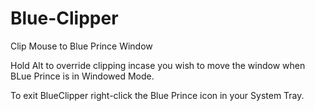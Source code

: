 # Blue-Clipper
Clip Mouse to Blue Prince Window

Hold Alt to override clipping incase you wish to move the window when BLue Prince is in Windowed Mode.

To exit BlueClipper right-click the Blue Prince icon in your System Tray.
